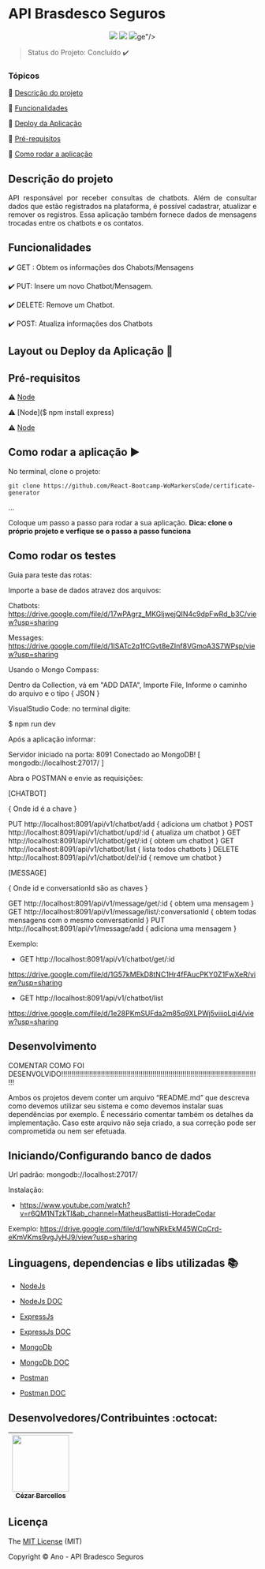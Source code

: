 <h1>API Brasdesco Seguros</h1> 

<p align="center">
  <img src="https://img.shields.io/static/v1?label=nodejs&message=software&color=blue&style=for-the-badge&logo=Nodejs"/>
  <img src="https://img.shields.io/static/v1?label=Expressjs&message=framework&color=blue&style=for-the-badge&logo=Expressjs"/>
  <img src="https://img.shields.io/static/v1?label=MongoDb&message=framework&color=blue&style=for-the-badge&logo=MongoDb"/>ge"/>
</p>

> Status do Projeto: Concluído :heavy_check_mark:

### Tópicos 

:small_blue_diamond: [Descrição do projeto](#descrição-do-projeto)

:small_blue_diamond: [Funcionalidades](#funcionalidades)

:small_blue_diamond: [Deploy da Aplicação](#deploy-da-aplicação-dash)

:small_blue_diamond: [Pré-requisitos](#pré-requisitos)

:small_blue_diamond: [Como rodar a aplicação](#como-rodar-a-aplicação-arrow_forward)

## Descrição do projeto 

<p align="justify">
  API responsável por receber consultas de chatbots. Além de consultar dados que estão registrados na plataforma, é possível cadastrar, atualizar e remover os registros. Essa aplicação também fornece dados de mensagens trocadas entre os chatbots e os contatos.
</p>

## Funcionalidades

:heavy_check_mark: GET : Obtem os informações dos Chabots/Mensagens

:heavy_check_mark: PUT: Insere um novo Chatbot/Mensagem.

:heavy_check_mark: DELETE: Remove um Chatbot.

:heavy_check_mark: POST: Atualiza informações dos Chatbots

## Layout ou Deploy da Aplicação :dash:



## Pré-requisitos

:warning: [Node](https://nodejs.org/en/download/)

:warning: [Node]($ npm install express)

:warning: [Node](https://www.mongodb.com/try/download/enterprise)


## Como rodar a aplicação :arrow_forward:

No terminal, clone o projeto: 

```
git clone https://github.com/React-Bootcamp-WoMarkersCode/certificate-generator
```

... 

Coloque um passo a passo para rodar a sua aplicação. **Dica: clone o próprio projeto e verfique se o passo a passo funciona**

## Como rodar os testes

Guia para teste das rotas:

Importe a base de dados atravez dos arquivos:

Chatbots:
https://drive.google.com/file/d/17wPAgrz_MKGIjwejQIN4c9dpFwRd_b3C/view?usp=sharing

Messages:
https://drive.google.com/file/d/1ISATc2q1fCGvt8eZInf8VGmoA3S7WPsp/view?usp=sharing

Usando o Mongo Compass:

Dentro da Collection, vá em "ADD DATA", Importe File, Informe o caminho do arquivo e o tipo { JSON }

VisualStudio Code: no terminal digite:

$ npm run dev

Após a aplicação informar: 

Servidor iniciado na porta: 8091
Conectado ao MongoDB! [ mongodb://localhost:27017/ ]

Abra o POSTMAN e envie as requisições:

[CHATBOT]

{ Onde id é a chave }

PUT http://localhost:8091/api/v1/chatbot/add { adiciona um chatbot }
POST http://localhost:8091/api/v1/chatbot/upd/:id { atualiza um chatbot }
GET http://localhost:8091/api/v1/chatbot/get/:id { obtem um chatbot }
GET http://localhost:8091/api/v1/chatbot/list { lista todos chatbots }
DELETE http://localhost:8091/api/v1/chatbot/del/:id { remove um chatbot }

[MESSAGE]

{ Onde id e conversationId são as chaves }

GET http://localhost:8091/api/v1/message/get/:id { obtem uma mensagem }
GET http://localhost:8091/api/v1/message/list/:conversationId { obtem todas mensagens com o mesmo conversationId }
PUT http://localhost:8091/api/v1/message/add { adiciona uma mensagem }

Exemplo:

* GET http://localhost:8091/api/v1/chatbot/get/:id 

https://drive.google.com/file/d/1G57kMEkD8tNC1Hr4fFAucPKY0Z1FwXeR/view?usp=sharing

* GET http://localhost:8091/api/v1/chatbot/list

https://drive.google.com/file/d/1e28PKmSUFda2m85q9XLPWj5viiioLqi4/view?usp=sharing

## Desenvolvimento

COMENTAR COMO FOI DESENVOLVIDO!!!!!!!!!!!!!!!!!!!!!!!!!!!!!!!!!!!!!!!!!!!!!!!!!!!!!!!!!!!!!!!!!!!!!!!!!!!!!!!!!!!!!!!!!!!!!!!!!!!!!

 Ambos os projetos devem conter um arquivo “README.md” que descreva como 
devemos utilizar seu sistema e como devemos instalar suas dependências por exemplo. É 
necessário comentar também os detalhes da implementação. Caso este arquivo não seja 
criado, a sua correção pode ser comprometida ou nem ser efetuada.

## Iniciando/Configurando banco de dados

Url padrão:
mongodb://localhost:27017/

Instalação:
* https://www.youtube.com/watch?v=r6QM1NTzkTI&ab_channel=MatheusBattisti-HoradeCodar

Exemplo:
https://drive.google.com/file/d/1qwNRkEkM45WCpCrd-eKmVKms9vgJyHJ9/view?usp=sharing

## Linguagens, dependencias e libs utilizadas :books:

- [NodeJs](https://nodejs.org/en/)
- [NodeJs DOC](https://nodejs.org/en/docs/)

- [ExpressJs](https://expressjs.com/pt-br/)
- [ExpressJs DOC](https://expressjs.com/pt-br/4x/api.html)

- [MongoDb](https://www.mongodb.com/try/download/community)
- [MongoDb DOC](https://docs.mongodb.com/)

- [Postman](https://www.postman.com/downloads/)
- [Postman DOC](https://learning.postman.com/docs/getting-started/introduction/)

## Desenvolvedores/Contribuintes :octocat:

| [<img src="https://avatars.githubusercontent.com/u/89024998?s=400&u=4f4166bba7e51d30256dbeca46f33252312d21f2&v=4" width=115><br><sub>Cézar Barcellos</sub>](https://github.com/CezarBarcelos)|
| :---: |

## Licença 

The [MIT License]() (MIT)

Copyright :copyright: Ano - API Bradesco Seguros